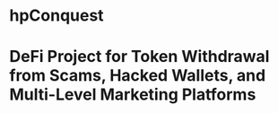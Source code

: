 # hpConquest
# DeFi Project for Token Withdrawal from Scams, Hacked Wallets, and Multi-Level Marketing Platforms
